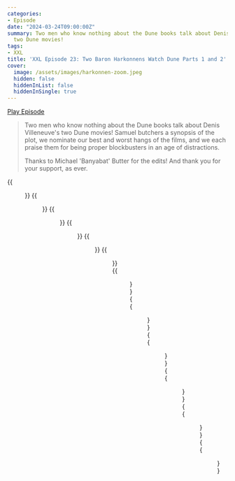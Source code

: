 ```yaml
---
categories:
- Episode
date: "2024-03-24T09:00:00Z"
summary: Two men who know nothing about the Dune books talk about Denis Villeneuve's
  two Dune movies!
tags:
- XXL
title: 'XXL Episode 23: Two Baron Harkonnens Watch Dune Parts 1 and 2'
cover: 
  image: /assets/images/harkonnen-zoom.jpeg
  hidden: false
  hiddenInList: false
  hiddenInSingle: true
---
```


[Play Episode](https://www.patreon.com/posts/xxl-episode-23-1-100998330)
> Two men who know nothing about the Dune books talk about Denis Villeneuve's two Dune movies! Samuel butchers a synopsis of the plot, we nominate our best and worst hangs of the films, and we each praise them for being proper blockbusters in an age of distractions.
>
> Thanks to Michael 'Banyabat' Butter for the edits! And thank you for your support, as ever.

{{<figure 
    src="/assets/images/harkonnen-zoom.jpeg" 
    caption="Image Credit: Suchuu" 
    alt="Harkonnen Zoom">}}
{{<figure 
    src="/assets/images/alan.jpeg" 
    alt="Alan" >}}
{{<figure 
    src="/assets/images/leto-3.jpeg" 
    alt="Leto" >}}
{{<figure 
    src="/assets/images/leto-1.jpeg" 
    caption="coyg: tfw you are called upon to edit Official Xbox Magazine in the mid 2010s" 
    alt="Leto">}}
{{<figure 
    src="/assets/images/leto-2.jpeg" 
    caption="Image Credit: Luke Summerhayes" 
    alt="Leto">}}
{{<figure 
    src="/assets/images/harkonnen-gift.jpeg" 
    caption="TABBDL: When you're told they had to recall the free giveaway because it was too dangerous" 
    alt="Harkonnen Gift">}}
{{<figure 
    src="/assets/images/harkonnen-1.jpeg" 
    alt="Harkonnen" >}}
{{<figure 
    src="/assets/images/harkonnen-2.jpeg" 
    alt="Harkonnen" >}}
{{<figure 
    src="/assets/images/harkonnen-3.png" 
    alt="Harkonnen" >}}
{{<figure 
    src="/assets/images/harkonnen-4.jpeg" 
    alt="Harkonnen" >}}
{{<figure 
    src="/assets/images/harkonnen-5.jpeg" 
    alt="Harkonnen" >}}
{{<figure 
    src="/assets/images/seinfeld-dune.jpeg" 
    alt="Seinfeld Dune" >}}